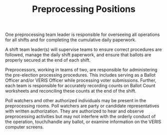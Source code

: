 ﻿---
layout: slide
title: "Preprocessing Positions"
---
One preprocessing team leader is responsible for overseeing all operations for all shifts and for completing the cumulative daily paperwork. 
 
A shift team leader(s) will supervise teams to ensure correct procedures are followed, manage the daily shift paperwork, and ensure that ballots are properly secured at the end of each shift.

Preprocessors, working in teams of two, are responsible for administering the pre-election processing procedures.  This includes serving as a Ballot Officer and/or VERIS Officer while processing voter submissions.  Further, each team is responsible for accurately recording counts on Ballot Count worksheets and reconciling these counts at the end of the shift.   

Poll watchers and other authorized individuals may be present in the preprocessing rooms.  Poll watchers are party or candidate representatives with written authorization.  They are authorized to hear and observe preprocessing activities but may not interfere with the orderly conduct of the operation, touch/handle any ballot, or examine information on the VERIS computer screens. 